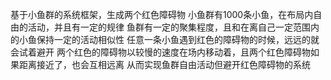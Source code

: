 
基于小鱼群的系统框架，生成两个红色障碍物
小鱼群有1000条小鱼，在布局内自由的活动，并且有一定的规律
鱼群有一定的聚集程度，且和在离自己一定范围内的小鱼保持一定的活动相似性
任意一条小鱼遇到红色的障碍物的时候，远远的就会试着避开
两个红色的障碍物以较慢的速度在场内移动着，且两个红色障碍物如果距离接近了，也会互相远离
从而实现鱼群自由活动但避开红色障碍物的系统

